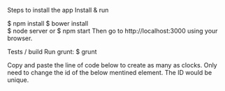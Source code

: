 Steps to install the app
Install & run

$ npm install
$ bower install  
$ node server or $ npm start 
Then go to http://localhost:3000 using your browser.

Tests / build
Run grunt:
$ grunt

Copy and paste the line of code below to create as many as clocks. Only need to change the id of the below mentined element. The ID would be unique.
<div id="clock1" class="clock-container" background-color="red" border-color="yellow" seconds-tick-enabled="true" offset="0" clock=""></div>

